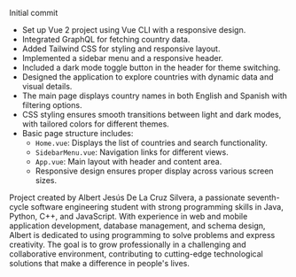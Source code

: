 Initial commit

- Set up Vue 2 project using Vue CLI with a responsive design.
- Integrated GraphQL for fetching country data.
- Added Tailwind CSS for styling and responsive layout.
- Implemented a sidebar menu and a responsive header.
- Included a dark mode toggle button in the header for theme switching.
- Designed the application to explore countries with dynamic data and visual details.
- The main page displays country names in both English and Spanish with filtering options.
- CSS styling ensures smooth transitions between light and dark modes, with tailored colors for different themes.
- Basic page structure includes:
  - `Home.vue`: Displays the list of countries and search functionality.
  - `SidebarMenu.vue`: Navigation links for different views.
  - `App.vue`: Main layout with header and content area.
  - Responsive design ensures proper display across various screen sizes.

Project created by Albert Jesús De La Cruz Silvera, a passionate seventh-cycle software engineering student with strong programming skills in Java, Python, C++, and JavaScript. With experience in web and mobile application development, database management, and schema design, Albert is dedicated to using programming to solve problems and express creativity. The goal is to grow professionally in a challenging and collaborative environment, contributing to cutting-edge technological solutions that make a difference in people's lives.
